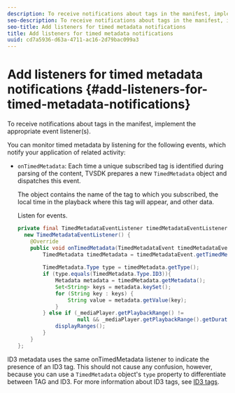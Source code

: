 ```yaml
---
description: To receive notifications about tags in the manifest, implement the appropriate event listener(s).
seo-description: To receive notifications about tags in the manifest, implement the appropriate event listener(s).
seo-title: Add listeners for timed metadata notifications
title: Add listeners for timed metadata notifications
uuid: cd7a5936-d63a-4711-ac16-2d79bac099a3
---
```


# Add listeners for timed metadata notifications {#add-listeners-for-timed-metadata-notifications}

To receive notifications about tags in the manifest, implement the appropriate event listener(s).

You can monitor timed metadata by listening for the following events, which notify your application of related activity:

* `onTimedMetadata`: Each time a unique subscribed tag is identified during parsing of the content, TVSDK prepares a new `TimedMetadata` object and dispatches this event.

  The object contains the name of the tag to which you subscribed, the local time in the playback where this tag will appear, and other data.

   Listen for events.

   ```java
   private final TimedMetadataEventListener timedMetadataEventListener =  
     new TimedMetadataEventListener() { 
       @Override 
       public void onTimedMetadata(TimedMetadataEvent timedMetadataEvent) { 
           TimedMetadata timedMetadata = timedMetadataEvent.getTimedMetadata(); 
    
           TimedMetadata.Type type = timedMetadata.getType(); 
           if (type.equals(TimedMetadata.Type.ID3)){ 
               Metadata metadata = timedMetadata.getMetadata(); 
               Set<String> keys = metadata.keySet(); 
               for (String key : keys) { 
                   String value = metadata.getValue(key); 
               } 
           } else if (_mediaPlayer.getPlaybackRange() !=  
                      null && _mediaPlayer.getPlaybackRange().getDuration() > 0) { 
               displayRanges(); 
           } 
       } 
   }; 
   
   ```

ID3 metadata uses the same onTimedMetadata listener to indicate the presence of an ID3 tag. This should not cause any confusion, however, because you can use a `TimedMetadata` object's `type` property to differentiate between TAG and ID3. For more information about ID3 tags, see [ID3 tags](../../../tvsdk-1.4-for-android/notification-system/android-1.4-id3-metadata-retrieve.md). 
